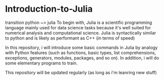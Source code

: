 # Introduction-to-Julia
transition python ~> julia
To begin with, Julia is a scientific programming language mainly used for data science tasks because it's well suited for numerical analysis and computational science. Julia is syntactically similar to python and is likely as performant as C++ (in terms of speed)

In this repository, i will introduce some basic commands in Julia by analogy with Python features (such as functions, basic types, list comprehensions, exceptions, generators, modules, packages, and so on). In addition, i will do some elementary programs to train.

This repository will be updated regularly (as long as i'm leanring new stuff)
